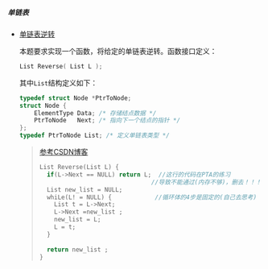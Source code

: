 ##### 单链表

- [单链表逆转](https://pintia.cn/problem-sets/15/problems/724)

  本题要求实现一个函数，将给定的单链表逆转。函数接口定义：

  ```c++
  List Reverse( List L );
  ```

  其中`List`结构定义如下：

  ```cpp
  typedef struct Node *PtrToNode;
  struct Node {
      ElementType Data; /* 存储结点数据 */
      PtrToNode   Next; /* 指向下一个结点的指针 */
  };
  typedef PtrToNode List; /* 定义单链表类型 */
  ```

  > [参考CSDN博客](https://blog.csdn.net/wanmeiwushang/article/details/51693252) <!--代码风格以及网页风格不怎么样，不过代码倒是对的并且有启发-->
  >
  > ```cpp
  > List Reverse(List L) {
  >   if(L->Next == NULL) return L;  //这行的代码在PTA的练习
  >     						   //导致不能通过(内存不够)，删去！！！
  >   List new_list = NULL;
  >   whiLe(L! = NULL) {			//循环体的4步是固定的(自己去思考)
  >     List t = L->Next;
  >     L->Next =new_list ;
  >     new_list = L;
  >     L = t;
  >   }
  >   
  >   return new_list ;
  > }
  > ```